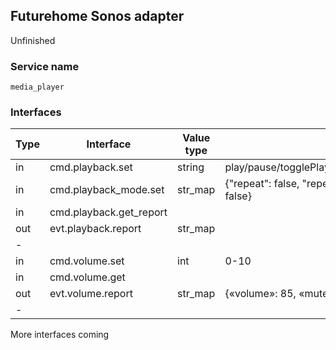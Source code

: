 ## Futurehome Sonos adapter
Unfinished

### Service name

`media_player`

### Interfaces

Type        | Interface                 | Value type        | Description
------------|---------------------------|-------------------|-------
in          | cmd.playback.set          | string            | play/pause/togglePlayPause/skipToNextTrack/skipToPreviousTrack
in          | cmd.playback_mode.set     | str_map           | {"repeat": false, "repeatOne": false, "crossfade": false, "shuffle": false}
in          | cmd.playback.get_report   |                   |
out         | evt.playback.report       | str_map           |
-|||
in          | cmd.volume.set            | int               | 0-10
in          | cmd.volume.get            |                   |
out         | evt.volume.report         | str_map           | {«volume»: 85, «muted»: false, «fixed»: false}
-|||

More interfaces coming
